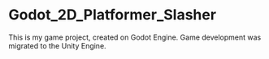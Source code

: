 # Godot_2D_Platformer_Slasher
This is my game project, created on Godot Engine.
Game development was migrated to the Unity Engine.
